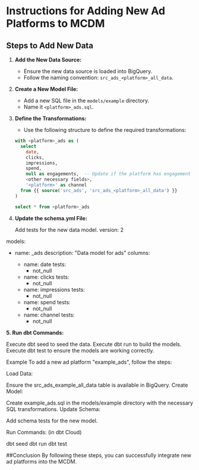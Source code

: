 # Instructions for Adding New Ad Platforms to MCDM

## Steps to Add New Data

1. **Add the New Data Source:**
   - Ensure the new data source is loaded into BigQuery.
   - Follow the naming convention: `src_ads_<platform>_all_data`.

2. **Create a New Model File:**
   - Add a new SQL file in the `models/example` directory.
   - Name it `<platform>_ads.sql`.

3. **Define the Transformations:**
   - Use the following structure to define the required transformations:
   ```sql
   with <platform>_ads as (
     select
       date,
       clicks,
       impressions,
       spend,
       null as engagements,  -- Update if the platform has engagement data
       <other necessary fields>,
       '<platform>' as channel
     from {{ source('src_ads', 'src_ads_<platform>_all_data') }}
   )

   select * from <platform>_ads
4. **Update the schema.yml File:**

	Add tests for the new data model.
version: 2

models:
  - name: <platform>_ads
    description: "Data model for <platform> ads"
    columns:
      - name: date
        tests:
          - not_null
      - name: clicks
        tests:
          - not_null
      - name: impressions
        tests:
          - not_null
      - name: spend
        tests:
          - not_null
      - name: channel
        tests:
          - not_null

**5. Run dbt Commands:**

Execute dbt seed to seed the data.
Execute dbt run to build the models.
Execute dbt test to ensure the models are working correctly.


Example
To add a new ad platform "example_ads", follow the steps:

Load Data:

Ensure the src_ads_example_all_data table is available in BigQuery.
Create Model:

Create example_ads.sql in the models/example directory with the necessary SQL transformations.
Update Schema:

Add schema tests for the new model.

Run Commands: (in dbt Cloud)

dbt seed
dbt run
dbt test


##Conclusion
By following these steps, you can successfully integrate new ad platforms into the MCDM.
